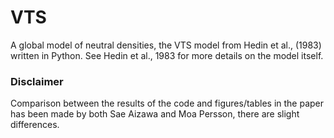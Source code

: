 # VTS
A global model of neutral densities, the VTS model from Hedin et al., (1983) written in Python.
See Hedin et al., 1983 for more details on the model itself.

### Disclaimer
Comparison between the results of the code and figures/tables in the paper has been made by both Sae Aizawa and Moa Persson, there are slight differences.


